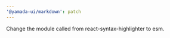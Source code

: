 ```yaml
---
'@yamada-ui/markdown': patch
---
```


Change the module called from react-syntax-highlighter to esm.
